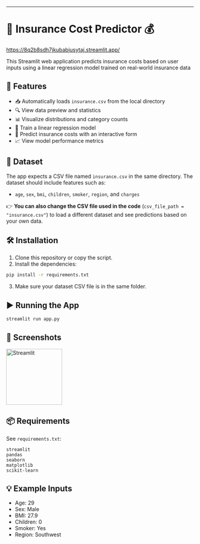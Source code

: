 
---

# 🏥 Insurance Cost Predictor 💰


https://8q2b8sdh7jkubabjusytaj.streamlit.app/




This Streamlit web application predicts insurance costs based on user inputs using a linear regression model trained on real-world insurance data

## 🚀 Features

- 📥 Automatically loads `insurance.csv` from the local directory
- 🔍 View data preview and statistics
- 📊 Visualize distributions and category counts
- 🧠 Train a linear regression model
- 🧮 Predict insurance costs with an interactive form
- 📈 View model performance metrics

## 📂 Dataset

The app expects a CSV file named `insurance.csv` in the same directory. The dataset should include features such as:

- `age`, `sex`, `bmi`, `children`, `smoker`, `region`, and `charges`

👉 **You can also change the CSV file used in the code** (`csv_file_path = "insurance.csv"`) to load a different dataset and see predictions based on your own data.

## 🛠 Installation

1. Clone this repository or copy the script.
2. Install the dependencies:

```bash
pip install -r requirements.txt
```

3. Make sure your dataset CSV file is in the same folder.

## ▶️ Running the App

```bash
streamlit run app.py
```

## 📸 Screenshots

<img src="https://streamlit.io/images/brand/streamlit-logo-secondary-colormark-darktext.png" alt="Streamlit" width="150">

## 📦 Requirements

See `requirements.txt`:

```
streamlit
pandas
seaborn
matplotlib
scikit-learn
```

## 💡 Example Inputs

- Age: 29  
- Sex: Male  
- BMI: 27.9  
- Children: 0  
- Smoker: Yes  
- Region: Southwest

